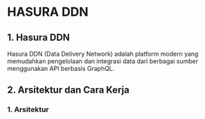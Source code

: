 # HASURA DDN

## 1. Hasura DDN

  Hasura DDN (Data Delivery Network) adalah platform modern yang memudahkan pengelolaan dan integrasi data dari berbagai sumber menggunakan API berbasis GraphQL.


## 2. Arsitektur dan Cara Kerja 

  ### 1. Arsitektur

      

